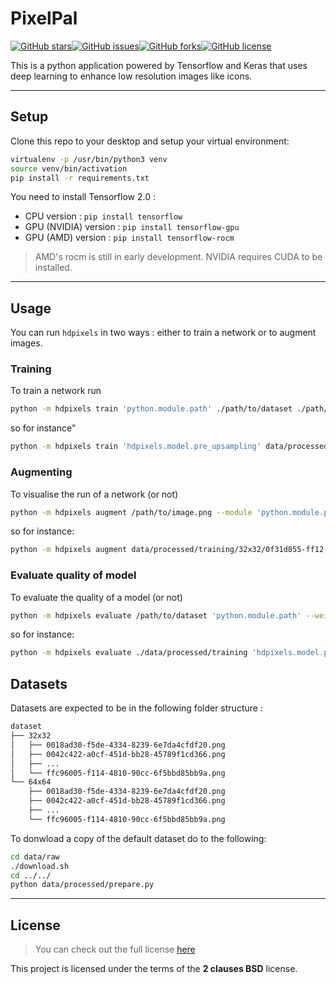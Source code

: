 PixelPal
============
[![GitHub stars](https://img.shields.io/github/stars/mparusinski/hdpixels)](https://github.com/mparusinski/hdpixels/stargazers)[![GitHub issues](https://img.shields.io/github/issues/mparusinski/hd-pixels)](https://github.com/mparusinski/hdpixels/issues)[![GitHub forks](https://img.shields.io/github/forks/mparusinski/hd-pixels)](https://github.com/mparusinski/hdpixels/network)[![GitHub license](https://img.shields.io/github/license/mparusinski/hd-pixels)](https://github.com/mparusinski/hdpixels/blob/master/LICENSE.md)

This is a python application powered by Tensorflow and Keras that uses
deep learning to enhance low resolution images like icons.

---

## Setup
Clone this repo to your desktop and setup your virtual environment:

```bash
virtualenv -p /usr/bin/python3 venv
source venv/bin/activation
pip install -r requirements.txt
```

You need to install Tensorflow 2.0 :
* CPU version : `pip install tensorflow`
* GPU (NVIDIA) version : `pip install tensorflow-gpu`
* GPU (AMD) version : `pip install tensorflow-rocm`

> AMD's rocm is still in early development. 
> NVIDIA requires CUDA to be installed.

---

## Usage

You can run `hdpixels` in two ways : either to train a network or to augment images.

### Training

To train a network run
```bash
python -m hdpixels train 'python.module.path' ./path/to/dataset ./path/to/weights.h5 --validation-dataset ./path/to/validation-dataset --callbacks list_of_python_modules
```

so for instance"
```bash
python -m hdpixels train 'hdpixels.model.pre_upsampling' data/processed/training/ ./models/preupsampling/v0.h5 --validation-dataset data/processed/validation --callbacks 'hdpixels.callbacks.csv_logger' 'hdpixels.callbacks.early_stopping' 'hdpixels.callbacks.model_checkpoint'
```

### Augmenting

To visualise the run of a network (or not)
```bash
python -m hdpixels augment /path/to/image.png --module 'python.module.path' --weights ./path/to/weights.h5
```

so for instance:
```bash
python -m hdpixels augment data/processed/training/32x32/0f31d855-ff12-4a8f-87a1-f06438f85123.png --module 'hdpixels.model.pre_upsampling' --weights ./models/preupsampling/weights.h5
```

### Evaluate quality of model

To evaluate the quality of a model (or not)
```bash
python -m hdpixels evaluate /path/to/dataset 'python.module.path' --weights ./path/to/weights.h5'
```

so for instance:
```bash
python -m hdpixels evaluate ./data/processed/training 'hdpixels.model.pre_upsampling' --weights ./models/preupsampling/weights.h5
```


## Datasets

Datasets are expected to be in the following folder structure :

```bash
dataset
├── 32x32
│   ├── 0018ad30-f5de-4334-8239-6e7da4cfdf20.png
│   ├── 0042c422-a0cf-451d-bb28-45789f1cd366.png
│   ├── ...
│   └── ffc96005-f114-4810-90cc-6f5bbd85bb9a.png
└── 64x64
    ├── 0018ad30-f5de-4334-8239-6e7da4cfdf20.png
    ├── 0042c422-a0cf-451d-bb28-45789f1cd366.png
    ├── ...
    └── ffc96005-f114-4810-90cc-6f5bbd85bb9a.png

```

To donwload a copy of the default dataset do to the following:

```bash
cd data/raw
./download.sh
cd ../../
python data/processed/prepare.py
```

---

## License
>You can check out the full license [here](https://github.com/mparusinski/hdpixels/blob/master/LICENSE.md)

This project is licensed under the terms of the **2 clauses BSD** license.
